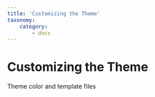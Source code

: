 ```yaml
---
title: 'Customizing the Theme'
taxonomy:
    category:
        - docs
---
```


# Customizing the Theme

Theme color and template files